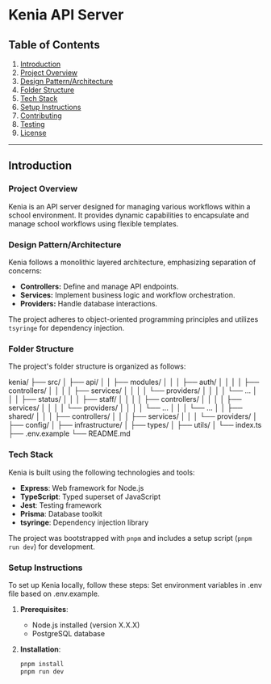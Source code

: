 # Kenia API Server

## Table of Contents

1. [Introduction](#introduction)
2. [Project Overview](#project-overview)
3. [Design Pattern/Architecture](#design-patternarchitecture)
4. [Folder Structure](#folder-structure)
5. [Tech Stack](#tech-stack)
6. [Setup Instructions](#setup-instructions)
7. [Contributing](#contributing)
8. [Testing](#testing)
9. [License](#license)

---

## Introduction

### Project Overview

Kenia is an API server designed for managing various workflows within a school environment. It provides dynamic capabilities to encapsulate and manage school workflows using flexible templates.

### Design Pattern/Architecture

Kenia follows a monolithic layered architecture, emphasizing separation of concerns:

- **Controllers:** Define and manage API endpoints.
- **Services:** Implement business logic and workflow orchestration.
- **Providers:** Handle database interactions.

The project adheres to object-oriented programming principles and utilizes `tsyringe` for dependency injection.

### Folder Structure

The project's folder structure is organized as follows:

kenia/
├── src/
│ ├── api/
│ │ ├── modules/
│ │ │ ├── auth/
│ │ │ │ ├── controllers/
│ │ │ │ ├── services/
│ │ │ │ └── providers/
│ │ │ │ └── ...
│ │ │ ├── status/
│ │ │ ├── staff/
│ │ │ │ ├── controllers/
│ │ │ │ ├── services/
│ │ │ │ └── providers/
│ │ │ │ └── ...
│ │ │ └── ...
│ │ ├── shared/
│ │ │ ├── controllers/
│ │ │ ├── services/
│ │ │ └── providers/
│ ├── config/
│ ├── infrastructure/
│ ├── types/
│ ├── utils/
│ └── index.ts
├── .env.example
└── README.md

### Tech Stack

Kenia is built using the following technologies and tools:

- **Express**: Web framework for Node.js
- **TypeScript**: Typed superset of JavaScript
- **Jest**: Testing framework
- **Prisma**: Database toolkit
- **tsyringe**: Dependency injection library

The project was bootstrapped with `pnpm` and includes a setup script (`pnpm run dev`) for development.

### Setup Instructions

To set up Kenia locally, follow these steps:
Set environment variables in .env file based on .env.example.

1. **Prerequisites**:

   - Node.js installed (version X.X.X)
   - PostgreSQL database

2. **Installation**:

   ```bash
   pnpm install
   pnpm run dev

   ```
